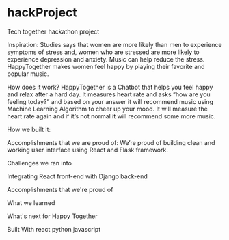 # hackProject
Tech together hackathon project

Inspiration:
Studies says that women are more likely than men to experience symptoms of stress and, women who are stressed are more likely to experience depression and anxiety. Music can help reduce the stress. HappyTogether makes women feel happy by playing their favorite and popular music.

How does it work?
HappyTogether is a Chatbot that helps you feel happy and relax after a hard day. It measures heart rate and asks “how are you feeling today?” and based on your answer it will recommend music using Machine Learning Algorithm to cheer up your mood. It will measure the heart rate again and if it’s not normal it will recommend some more music.

How we built it:

Accomplishments that we are proud of:
We’re proud of building clean and working user interface using React and Flask framework.


Challenges we ran into

Integrating React front-end with Django back-end

Accomplishments that we're proud of

What we learned


What's next for Happy Together

Built With
react
python
javascript
